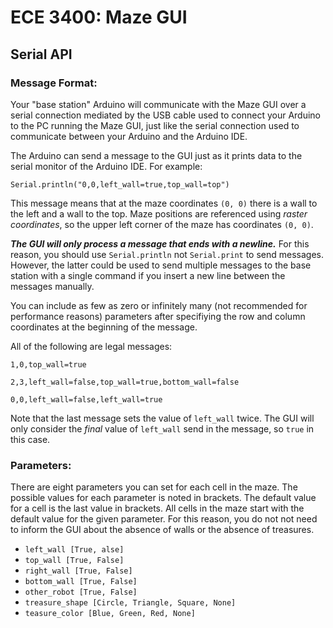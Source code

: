 # ECE 3400: Maze GUI

## Serial API

### Message Format:

Your "base station" Arduino will communicate with the Maze GUI over a serial 
connection mediated by the USB cable used to connect your Arduino to the PC 
running the Maze GUI, just like the serial connection used to communicate 
between your Arduino and the Arduino IDE.

The Arduino can send a message to the GUI just as it prints data to the 
serial monitor of the Arduino IDE. For example:

`Serial.println("0,0,left_wall=true,top_wall=top")`

This message means that at the maze coordinates `(0, 0)` there is a wall to the
left and a wall to the top. Maze positions are referenced using 
*raster coordinates*, so the upper left corner of the maze has coordinates
`(0, 0)`.

___The GUI will only process a message that ends with a newline.___ For this
reason, you should use `Serial.println` not `Serial.print` to send messages. 
However, the latter could be used to send multiple messages to the base station 
with a single command if you insert a new line between the messages manually.

You can include as few as zero or infinitely many (not recommended for 
performance reasons) parameters after specifiying the row and column coordinates 
at the beginning of the message.

All of the following are legal messages:

`1,0,top_wall=true`

`2,3,left_wall=false,top_wall=true,bottom_wall=false`

`0,0,left_wall=false,left_wall=true`

Note that the last message sets the value of `left_wall` twice. The GUI will only
consider the *final* value of `left_wall` send in the message, so `true` in this 
case.

### Parameters:
There are eight parameters you can set for each cell in the maze. The possible
values for each parameter is noted in brackets. The default value for a cell is 
the last value in brackets. All cells in the maze start with the default value 
for the given parameter. For this reason, you do not not need to inform the GUI
about the absence of walls or the absence of treasures.

- `left_wall [True, alse]`
- `top_wall [True, False]`
- `right_wall [True, False]`
- `bottom_wall [True, False]`
- `other_robot [True, False]`
- `treasure_shape [Circle, Triangle, Square, None]`
- `teasure_color [Blue, Green, Red, None]`
